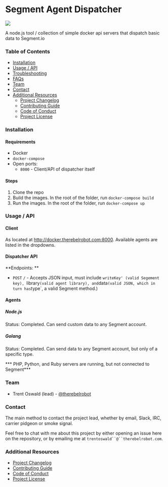 # Segment Agent Dispatcher

[![](https://img.shields.io/badge/TrustOSS-0.2.0-green.svg)](http://trustoss.org)

A node.js tool / collection of simple docker api servers that dispatch basic data to Segment.io

### Table of Contents

- [Installation](#installation)
- [Usage / API](#usage--api)
- [Troubleshooting](#troubleshooting)
- [FAQs](#faqs)
- [Team](#team)
- [Contact](#contact)
- [Additional Resources](#additional-resources)
  - [Project Changelog](/CHANGELOG.md)
  - [Contributing Guide](/CONTRIBUTING.md)
  - [Code of Conduct](/CODEOFCONDUCT.md)
  - [Project License](/LICENSE.md)

### Installation

#### Requirements

- Docker
- `docker-compose`
- Open ports:
  - `8000` - Client/API of dispatcher itself

#### Steps

1. Clone the repo
2. Build the images. In the root of the folder, run `docker-compose build`
3. Run the images. In the root of the folder, run `docker-compose up`

### Usage / API

#### Client

As located at http://docker.therebelrobot.com:8000. Available agents are listed in the dropdowns. 

#### Dispatcher API

**Endpoints: **

- `POST` `/` - Accepts JSON input, must include `writeKey' (valid Segement key), `library` (valid agent library), and `data` (valid JSON, which in turn has `type`, a valid Segment method.)

#### Agents
##### Node.js

Status: Completed. Can send custom data to any Segment account.

##### Golang

Status: Completed. Can send data to any Segment account, but only of a specific type.

*** PHP, Python, and Ruby servers are running, but not connected to Segment***

### Team

- Trent Oswald (lead) - [@therebelrobot](https://github.com/therebelrobot)

### Contact

The main method to contact the project lead, whether by email, Slack, IRC, carrier pidgeon or smoke signal.

Feel free to chat with me about this project by either opening an issue here on the repository, or by emailing me at `trentoswald``@``therebelrobot.com`.

### Additional Resources

- [Project Changelog](/docs/CHANGELOG.md)
- [Contributing Guide](/docs/CONTRIBUTING.md)
- [Code of Conduct](/docs/CODEOFCONDUCT.md)
- [Project License](/docs/LICENSE.md)
